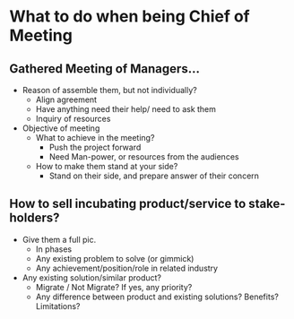# What to do when being Chief of Meeting

## Gathered Meeting of Managers...

* Reason of assemble them, but not individually?
  * Align agreement
  * Have anything need their help/ need to ask them
  * Inquiry of resources
* Objective of meeting
  * What to achieve in the meeting?
    * Push the project forward
    * Need Man-power, or resources from the audiences
  * How to make them stand at your side?
    * Stand on their side, and prepare answer of their concern

## How to sell incubating product/service to stake-holders?

* Give them a full pic.
  * In phases
  * Any existing problem to solve \(or gimmick\)
  * Any achievement/position/role in related industry
* Any existing solution/similar product?
  * Migrate / Not Migrate? If yes, any priority?
  * Any difference between product and existing solutions? Benefits? Limitations?

